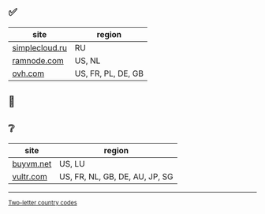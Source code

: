 ## ✅

| site | region | 
| -- | -- |
| [simplecloud.ru](https://simplecloud.ru/) | RU |
| [ramnode.com](https://www.ramnode.com/) | US, NL |
| [ovh.com](https://www.ovh.com/) | US, FR, PL, DE, GB |

## 💩

## ❔

| site | region | 
| -- | -- |
| [buyvm.net](https://buyvm.net) | US, LU |
| [vultr.com](https://www.vultr.com) | US, FR, NL, GB, DE, AU, JP, SG |


<hr/>

<sub>[Two-letter country codes](https://en.wikipedia.org/wiki/ISO_3166-1_alpha-2)</sub>
